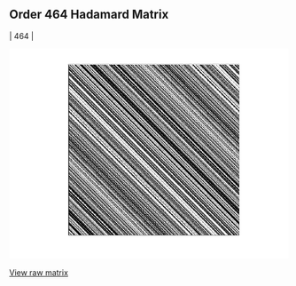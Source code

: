 ## Order 464 Hadamard Matrix

| 464 |

<img src="464.png" class="img-responsive" alt=""> 

[View raw matrix](order464.txt)
